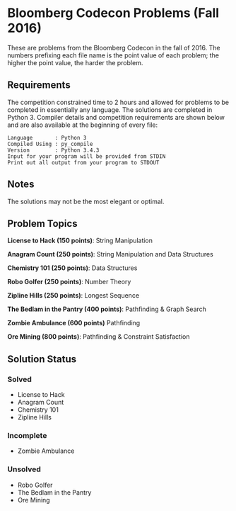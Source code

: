 # Bloomberg Codecon Problems (Fall 2016)
These are problems from the Bloomberg Codecon in the fall of 2016. The numbers prefixing each file name is the point value of each problem; the higher the point value, the harder the problem.


## Requirements
The competition constrained time to 2 hours and allowed for problems to be completed in essentially any language. The solutions are completed in Python 3. Compiler details and competition requirements are shown below and are also available at the beginning of every file:
```
Language       : Python 3
Compiled Using : py_compile
Version        : Python 3.4.3
Input for your program will be provided from STDIN
Print out all output from your program to STDOUT
```

## Notes
The solutions may not be the most elegant or optimal.


## Problem Topics
**License to Hack (150 points)**: String Manipulation

**Anagram Count (250 points)**: String Manipulation and Data Structures

**Chemistry 101 (250 points)**: Data Structures

**Robo Golfer (250 points)**: Number Theory

**Zipline Hills (250 points)**: Longest Sequence

**The Bedlam in the Pantry (400 points)**: Pathfinding & Graph Search

**Zombie Ambulance (600 points)** Pathfinding

**Ore Mining (800 points)**: Pathfinding & Constraint Satisfaction


## Solution Status
### Solved
* License to Hack
* Anagram Count
* Chemistry 101
* Zipline Hills

### Incomplete
* Zombie Ambulance

### Unsolved
* Robo Golfer
* The Bedlam in the Pantry
* Ore Mining
